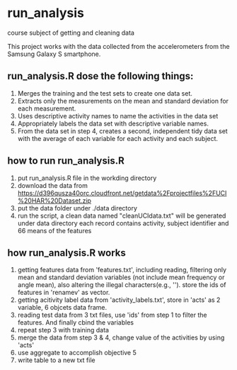 # run_analysis
course subject of getting and cleaning data

This project works with the data collected from the accelerometers from the Samsung Galaxy S smartphone.

## run_analysis.R dose the following things:
1. Merges the training and the test sets to create one data set.
2. Extracts only the measurements on the mean and standard deviation for each measurement. 
3. Uses descriptive activity names to name the activities in the data set
4. Appropriately labels the data set with descriptive variable names. 
5. From the data set in step 4, creates a second, independent tidy data set with the average of each variable for each activity and each subject.

## how to run run_analysis.R 
1. put run_analysis.R file in the workding directory
2. download the data from https://d396qusza40orc.cloudfront.net/getdata%2Fprojectfiles%2FUCI%20HAR%20Dataset.zip
3. put the data folder under ./data directory
4. run the script, a clean data named "cleanUCIdata.txt" will be generated under data directory
   each record contains activity, subject identifier and 66 means of the features

## how run_analysis.R works
1. getting features data from 'features.txt', including reading, filtering only mean and standard deviation variables (not include mean frequency or angle mean), also altering the illegal characters(e.g., '\'). store the ids of features in 'renamev' as vector. 
2. getting acitivity label data from 'activity_labels.txt', store in 'acts' as 2 variable, 6 objcets data frame.
3. reading test data from 3 txt files, use 'ids' from step 1 to filter the features. And finally cbind the variables
4. repeat step 3 with training data
5. merge the data from step 3 & 4, change value of the activities by using 'acts'
6. use aggregate to accomplish objective 5
7. write table to a new txt file

